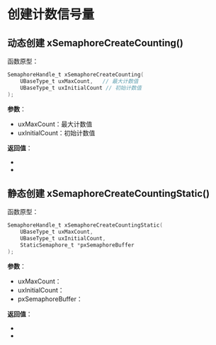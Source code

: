 # 创建计数信号量

## 动态创建 xSemaphoreCreateCounting()

函数原型：

```c
SemaphoreHandle_t xSemaphoreCreateCounting(
    UBaseType_t uxMaxCount,   // 最大计数值
    UBaseType_t uxInitialCount // 初始计数值
);
```

**参数**：

- uxMaxCount：最大计数值
- uxInitialCount：初始计数值

**返回值**：

- 
- 



## 静态创建 xSemaphoreCreateCountingStatic()

函数原型：

```c
SemaphoreHandle_t xSemaphoreCreateCountingStatic(
    UBaseType_t uxMaxCount,
    UBaseType_t uxInitialCount,
    StaticSemaphore_t *pxSemaphoreBuffer
);
```

**参数**：

- uxMaxCount：
- uxInitialCount：
- pxSemaphoreBuffer：

**返回值**：

- 
- 